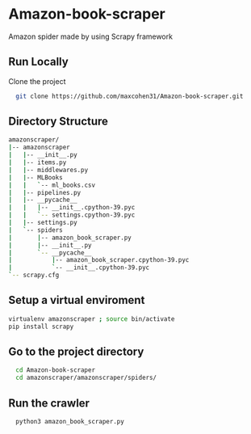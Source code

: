 # Amazon-book-scraper
Amazon spider made by using Scrapy framework

## Run Locally
Clone the project

```bash
  git clone https://github.com/maxcohen31/Amazon-book-scraper.git
```
## Directory Structure
```bash
amazonscraper/
|-- amazonscraper
|   |-- __init__.py
|   |-- items.py
|   |-- middlewares.py
|   |-- MLBooks
|   |   `-- ml_books.csv
|   |-- pipelines.py
|   |-- __pycache__
|   |   |-- __init__.cpython-39.pyc
|   |   `-- settings.cpython-39.pyc
|   |-- settings.py
|   `-- spiders
|       |-- amazon_book_scraper.py
|       |-- __init__.py
|       `-- __pycache__
|           |-- amazon_book_scraper.cpython-39.pyc
|           `-- __init__.cpython-39.pyc
`-- scrapy.cfg
```
## Setup a virtual enviroment
```bash
virtualenv amazonscraper ; source bin/activate
pip install scrapy
```

## Go to the project directory

```bash
  cd Amazon-book-scraper
  cd amazonscraper/amazonscraper/spiders/
```

## Run the crawler
```bash
  python3 amazon_book_scraper.py
```
  
